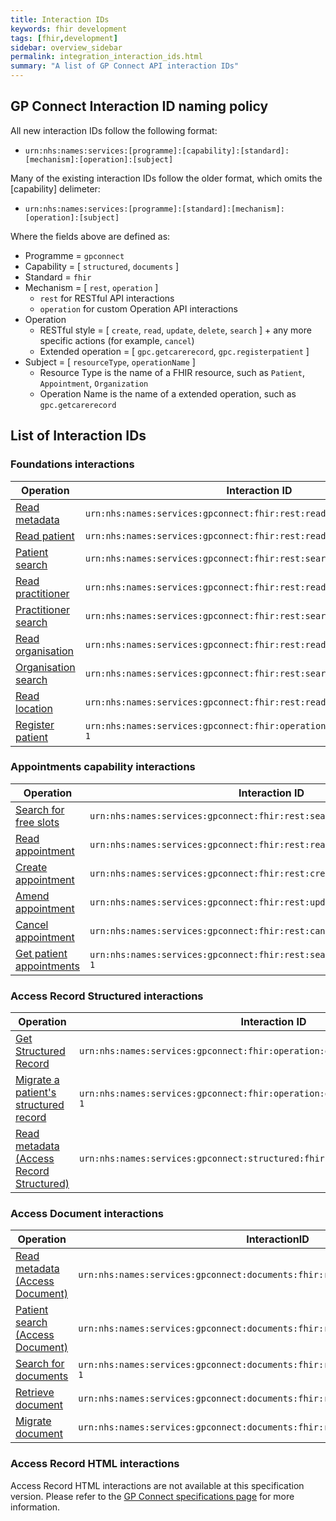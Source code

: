 ```yaml
---
title: Interaction IDs
keywords: fhir development
tags: [fhir,development]
sidebar: overview_sidebar
permalink: integration_interaction_ids.html
summary: "A list of GP Connect API interaction IDs"
---
```


## GP Connect Interaction ID naming policy ##

All new interaction IDs follow the following format:

- ```urn:nhs:names:services:[programme]:[capability]:[standard]:[mechanism]:[operation]:[subject]```

Many of the existing interaction IDs follow the older format, which omits the [capability] delimeter:

- ```urn:nhs:names:services:[programme]:[standard]:[mechanism]:[operation]:[subject]```

Where the fields above are defined as:

- Programme = `gpconnect`
- Capability = [ `structured`, `documents` ]
- Standard = `fhir`
- Mechanism = [ `rest`, `operation` ]
	- `rest` for RESTful API interactions
	- `operation` for custom Operation API interactions
- Operation
	- RESTful style = [ `create`, `read`, `update`, `delete`, `search` ] + any more specific actions (for example, `cancel`)
	- Extended operation = [ `gpc.getcarerecord`, `gpc.registerpatient` ]
- Subject = [ `resourceType`, `operationName` ]
	- Resource Type is the name of a FHIR resource, such as `Patient`, `Appointment`, `Organization`
	- Operation Name is the name of a extended operation, such as `gpc.getcarerecord`

## List of Interaction IDs ##

### Foundations interactions ###

| Operation                 | Interaction ID            |
|---------------------------|---------------------------|
| [Read metadata](foundations_use_case_get_the_fhir_capability_statement.html) | `urn:nhs:names:services:gpconnect:fhir:rest:read:metadata-1` |
| [Read patient](foundations_use_case_read_a_patient.html) | `urn:nhs:names:services:gpconnect:fhir:rest:read:patient-1` |
| [Patient search](foundations_use_case_find_a_patient.html) | `urn:nhs:names:services:gpconnect:fhir:rest:search:patient-1` |
| [Read practitioner](foundations_use_case_read_a_practitioner.html) | `urn:nhs:names:services:gpconnect:fhir:rest:read:practitioner-1` |
| [Practitioner search](foundations_use_case_find_a_practitioner.html) | `urn:nhs:names:services:gpconnect:fhir:rest:search:practitioner-1` |
| [Read organisation](foundations_use_case_read_an_organisation.html) | `urn:nhs:names:services:gpconnect:fhir:rest:read:organization-1` |
| [Organisation search](foundations_use_case_find_an_organisation.html) | `urn:nhs:names:services:gpconnect:fhir:rest:search:organization-1` |
| [Read location](foundations_use_case_read_a_location.html) | `urn:nhs:names:services:gpconnect:fhir:rest:read:location-1` |
| [Register patient](foundations_use_case_register_a_patient.html)          | `urn:nhs:names:services:gpconnect:fhir:operation:gpc.registerpatient-1` |


### Appointments capability interactions ###

| Operation                 | Interaction ID            |
|---------------------------|---------------------------|
| [Search for free slots](appointments_use_case_search_for_free_slots.html) | `urn:nhs:names:services:gpconnect:fhir:rest:search:slot-1` |
| [Read appointment](appointments_use_case_read_an_appointment.html)          | `urn:nhs:names:services:gpconnect:fhir:rest:read:appointment-1` |
| [Create appointment](appointments_use_case_book_an_appointment.html)        | `urn:nhs:names:services:gpconnect:fhir:rest:create:appointment-1` |
| [Amend appointment](appointments_use_case_amend_an_appointment.html)         | `urn:nhs:names:services:gpconnect:fhir:rest:update:appointment-1` |
| [Cancel appointment](appointments_use_case_cancel_an_appointment.html)        | `urn:nhs:names:services:gpconnect:fhir:rest:cancel:appointment-1` |
| [Get patient appointments](appointments_use_case_retrieve_a_patients_appointments.html)  | `urn:nhs:names:services:gpconnect:fhir:rest:search:patient_appointments-1` |

### Access Record Structured interactions ###

| Operation                 | Interaction ID            |
|---------------------------|---------------------------|
| [Get Structured Record](accessrecord_structured_development_retrieve_patient_record.html) | `urn:nhs:names:services:gpconnect:fhir:operation:gpc.getstructuredrecord-1` |
| [Migrate a patient's structured record](accessrecord_structured_development_migrate_patient_record.html) | `urn:nhs:names:services:gpconnect:fhir:operation:gpc.migratestructuredrecord-1` |
| [Read metadata (Access Record Structured)](accessrecord_structured_get_the_fhir_capability_statement.html) | `urn:nhs:names:services:gpconnect:structured:fhir:rest:read:metadata-1` |

### Access Document interactions ###

| Operation                 | InteractionID             |
|---------------------------|---------------------------|
| [Read metadata (Access Document)](access_documents_use_case_get_the_fhir_capability_statement.html) | `urn:nhs:names:services:gpconnect:documents:fhir:rest:read:metadata-1` |
| [Patient search (Access Document)](access_documents_use_case_find_a_patient.html) | `urn:nhs:names:services:gpconnect:documents:fhir:rest:search:patient-1` |
| [Search for documents](access_documents_development_search_patient_documents.html) | `urn:nhs:names:services:gpconnect:documents:fhir:rest:search:documentreference-1` |
| [Retrieve document](access_documents_development_retrieve_patient_documents.html)   | `urn:nhs:names:services:gpconnect:documents:fhir:rest:read:binary-1` |
| [Migrate document](access_documents_development_migrate_patient_documents.html)   | `urn:nhs:names:services:gpconnect:documents:fhir:rest:migrate:binary-1` |

### Access Record HTML interactions ###

Access Record HTML interactions are not available at this specification version. Please refer to the [GP Connect specifications page](https://developer.nhs.uk/gp-connect-specification-versions/) for more information.
